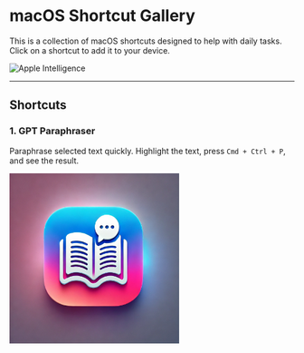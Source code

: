 # macOS Shortcut Gallery

This is a collection of macOS shortcuts designed to help with daily tasks. Click on a shortcut to add it to your device.

<img src="https://images.macrumors.com/t/WQYYFJqqU1GzL66sNXNqRSmh7Tg=/1600x0/article-new/2024/09/Apple-Intelligence-General-Feature-2.jpg" alt="Apple Intelligence" width="300">

---

## Shortcuts

### 1. **GPT Paraphraser**

Paraphrase selected text quickly. Highlight the text, press `Cmd + Ctrl + P`, and see the result.

<a href="https://www.icloud.com/shortcuts/ff125294f2384b8f9a80ed205bd4e666">
  <img src="icons/GPT-Paraphraser.png" alt="GPT Paraphraser Icon" width="300">
</a>
